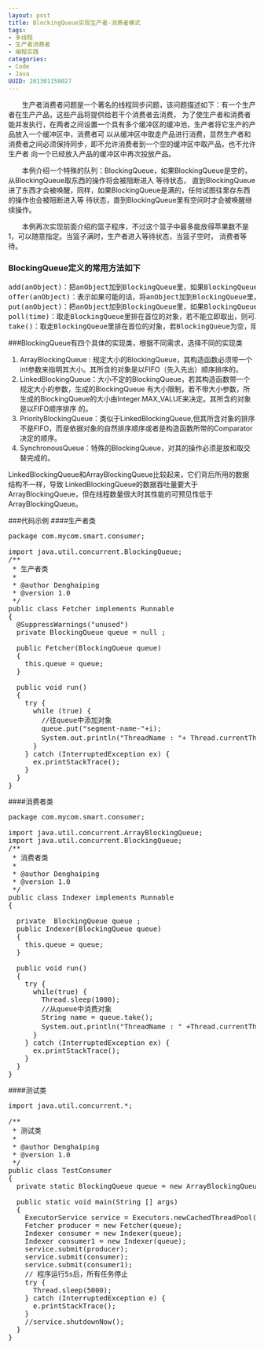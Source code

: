 ```yaml
--- 
layout: post
title: BlockingQueue实现生产者-消费者模式
tags: 
- 多线程
- 生产者消费者
- 编程实践
categories:
- Code
- Java
UUID: 201301150027
---
```


　　生产者消费者问题是一个著名的线程同步问题，该问题描述如下：有一个生产者在生产产品，这些产品将提供给若干个消费者去消费，
为了使生产者和消费者能并发执行，在两者之间设置一个具有多个缓冲区的缓冲池，生产者将它生产的产品放入一个缓冲区中，消费者可
以从缓冲区中取走产品进行消费，显然生产者和消费者之间必须保持同步，即不允许消费者到一个空的缓冲区中取产品，也不允许生产者
向一个已经放入产品的缓冲区中再次投放产品。
 
　　本例介绍一个特殊的队列：BlockingQueue，如果BlockingQueue是空的，从BlockingQueue取东西的操作将会被阻断进入 等待状态，
直到BlockingQueue进了东西才会被唤醒，同样，如果BlockingQueue是满的，任何试图往里存东西的操作也会被阻断进入等 待状态，直到BlockingQueue里有空间时才会被唤醒继续操作。 

　　本例再次实现前面介绍的篮子程序，不过这个篮子中最多能放得苹果数不是1，可以随意指定。当篮子满时，生产者进入等待状态，当篮子空时，
消费者等待。 

### BlockingQueue定义的常用方法如下
<pre id="java">
add(anObject)：把anObject加到BlockingQueue里，如果BlockingQueue可以容纳，则返回true，否则抛出异常。 
offer(anObject)：表示如果可能的话，将anObject加到BlockingQueue里，即如果BlockingQueue可以容纳，则返回true，否则返回false。 
put(anObject)：把anObject加到BlockingQueue里，如果BlockingQueue没有空间，则调用此方法的线程被阻断直到BlockingQueue里有空间再继续。 
poll(time)：取走BlockingQueue里排在首位的对象，若不能立即取出，则可以等time参数规定的时间，取不到时返回null。 
take()：取走BlockingQueue里排在首位的对象，若BlockingQueue为空，阻断进入等待状态直到BlockingQueue有新的对象被加入为止。 
</pre>

###BlockingQueue有四个具体的实现类，根据不同需求，选择不同的实现类
<ol>
<li>
ArrayBlockingQueue : 规定大小的BlockingQueue，其构造函数必须带一个int参数来指明其大小。其所含的对象是以FIFO（先入先出）顺序排序的。 
</li>
<li>
LinkedBlockingQueue：大小不定的BlockingQueue，若其构造函数带一个规定大小的参数，生成的BlockingQueue 有大小限制，若不带大小参数，所生成的BlockingQueue的大小由Integer.MAX_VALUE来决定。其所含的对象是以FIFO顺序排序 的。 
</li>
<li>
PriorityBlockingQueue：类似于LinkedBlockingQueue,但其所含对象的排序不是FIFO，而是依据对象的自然排序顺序或者是构造函数所带的Comparator决定的顺序。 
</li>
<li>
SynchronousQueue：特殊的BlockingQueue，对其的操作必须是放和取交替完成的。 
</li>
</ol>
LinkedBlockingQueue和ArrayBlockingQueue比较起来，它们背后所用的数据结构不一样，导致 LinkedBlockingQueue的数据吞吐量要大于ArrayBlockingQueue，但在线程数量很大时其性能的可预见性低于 ArrayBlockingQueue。

###代码示例
####生产者类
<pre id="java">
package com.mycom.smart.consumer;

import java.util.concurrent.BlockingQueue;
/**
 * 生产者类
 *
 * @author Denghaiping
 * @version 1.0
 */
public class Fetcher implements Runnable
{
  @SuppressWarnings("unused")
  private BlockingQueue<String> queue = null ;

  public Fetcher(BlockingQueue<String> queue)
  {
    this.queue = queue;
  }

  public void run() 
  {
    try {
      while (true) {
        //往queue中添加对象
        queue.put("segment-name-"+i);
        System.out.println("ThreadName : "+ Thread.currentThread().getName() +" 抓取完成");
      }   
    } catch (InterruptedException ex) {
      ex.printStackTrace();    
    }   
  }
}                                                                                                                                                                      
</pre>
####消费者类
<pre id="java">
package com.mycom.smart.consumer;

import java.util.concurrent.ArrayBlockingQueue;
import java.util.concurrent.BlockingQueue;
/**
 * 消费者类
 *
 * @author Denghaiping
 * @version 1.0
 */
public class Indexer implements Runnable
{

  private  BlockingQueue<String> queue ;
  public Indexer(BlockingQueue<String> queue)
  {
    this.queue = queue;
  }

  public void run()
  {
    try {
      while(true) {
        Thread.sleep(1000);
        //从queue中消费对象
        String name = queue.take();
        System.out.println("ThreadName : " +Thread.currentThread().getName()+ " 索引创建完成 " +name);
      }
    } catch (InterruptedException ex) {
      ex.printStackTrace(); 
    }
  }
} 
</pre>
####测试类
<pre id="java">
import java.util.concurrent.*;

/**
 * 测试类
 *
 * @author Denghaiping
 * @version 1.0
 */
public class TestConsumer
{
  private static BlockingQueue<String> queue = new ArrayBlockingQueue<String> (10);
  
  public static void main(String [] args) 
  {
    ExecutorService service = Executors.newCachedThreadPool();  
    Fetcher producer = new Fetcher(queue);  
    Indexer consumer = new Indexer(queue);  
    Indexer consumer1 = new Indexer(queue);  
    service.submit(producer);  
    service.submit(consumer);
    service.submit(consumer1);
    // 程序运行5s后，所有任务停止  
    try {
      Thread.sleep(5000);
    } catch (InterruptedException e) {
      e.printStackTrace();
    }
    //service.shutdownNow();  
  }
}
</pre>
